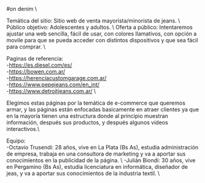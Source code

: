 #on denim \\

Temática del sitio: Sitio web de venta mayorista/minorista de jeans. \\
Público objetivo: Adolescentes y adultos. \\
Oferta a público: Intentaremos ajustar una web sencilla, fácil de usar, con colores llamativos, con opción a movile para que se pueda acceder con distintos dispositivos y que sea fácil para comprar. \\

Paginas de referencia: \
-https://es.diesel.com/es/ \
-https://bowen.com.ar/  \
-https://herenciacustomgarage.com.ar/ \
-https://www.pepejeans.com/en_int/ \
-https://www.detroitjeans.com.ar/  \

Elegimos estas páginas por la temática de e-commerce que queremos armar, y las páginas están enfocadas basicamente en atraer clientes ya que en la mayoría tienen una estructura donde al principio muestran información, después sus productos, y después algunos videos interactivos.\\

Equipo: \
-Octavio Trusendi: 28 años, vive en La Plata (Bs As), estudia administración de empresa, trabaja en una consultora de marketing y va a aportar sus conocimientos en la publicidad de la página. \\
-Julián Biondi: 30 años, vive en Pergamino (Bs As), estudia licenciatura en informática, diseñador de jeas, y va a aportar sus conocimientos de la industria textíl. \\